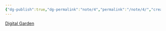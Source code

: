 ```yaml
---
{"dg-publish":true,"dg-permalink":"note/4","permalink":"/note/4/","created":"2024-06-08 06:38:12","updated":"2024-06-08 06:38:33"}
---
```


[Digital Garden](obsidian://show-plugin?id=digitalgarden)